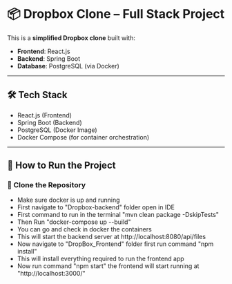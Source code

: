 # 📦 Dropbox Clone – Full Stack Project

This is a **simplified Dropbox clone** built with:

- **Frontend**: React.js
- **Backend**: Spring Boot
- **Database**: PostgreSQL (via Docker)

---

## 🛠️ Tech Stack

- React.js (Frontend)
- Spring Boot (Backend)
- PostgreSQL (Docker Image)
- Docker Compose (for container orchestration)

---

## 🚀 How to Run the Project

### 📁 Clone the Repository

- Make sure docker is up and running
- First navigate to "Dropbox-backend" folder open in IDE
- First command to run in the terminal "mvn clean package -DskipTests"
- Then Run "docker-compose up --build"
- You can go and check in docker the containers
- This will start the backend server at  http://localhost:8080/api/files
- Now navigate to "DropBox_Frontend"  folder first run command "npm install"
- This will install everything required to run the frontend app
- Now run command "npm start" the frontend will start running at "http://localhost:3000/"
  
